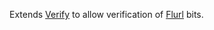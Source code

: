 Extends [Verify](https://github.com/VerifyTests/Verify) to allow verification of [Flurl](https://flurl.dev/) bits.